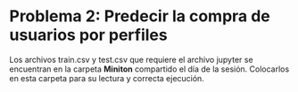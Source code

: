 # Problema 2: Predecir la compra de usuarios por perfiles

Los archivos train.csv y test.csv que requiere el archivo jupyter se encuentran en la carpeta <b>Miniton</b> compartido el día de la sesión. Colocarlos en esta carpeta para su lectura y correcta ejecución.
